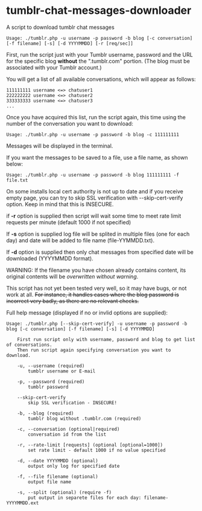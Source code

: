 # tumblr-chat-messages-downloader

A script to download tumblr chat messages
```
Usage: ./tumblr.php -u username -p password -b blog [-c conversation] [-f filename] [-s] [-d YYYYMMDD] [-r [req/sec]]
```
First, run the script just with your Tumblr username, password and the URL for the specific blog **without** the ".tumblr.com" portion. (The blog must be associated with your Tumblr account.)

You will get a list of all available conversations, which will appear as follows:

```
111111111 username <=> chatuser1
222222222 username <=> chatuser2
333333333 username <=> chatuser3
...
```

Once you have acquired this list, run the script again, this time using the number of the conversation you want to download: 
```
Usage: ./tumblr.php -u username -p password -b blog -c 111111111
```
Messages will be displayed in the terminal. 

If you want the messages to be saved to a file, use a file name, as shown below:
```
Usage: ./tumblr.php -u username -p password -b blog 111111111 -f file.txt
```
On some installs local cert authority is not up to date and if you receive empty page, you can try to skip SSL verification with --skip-cert-verify option. Keep in mind that this is INSECURE.

if **-r** option is supplied then script will wait some time to meet rate limit requests per minute (default 1000 if not specified)

If **-s** option is supplied log file will be splited in multiple files (one for each day) and date will be added to file name (file-YYMMDD.txt).

If **-d** option is supplied then only chat messages from specified date will be downloaded (YYYYMMDD format).

WARNING: If the filename you have chosen already contains content, its original contents will be *overwritten without warning*.

This script has not yet been tested very well, so it may have bugs, or not work at all. ~~For instance, it handles cases where the blog password is incorrect very badly, as there are no relevant checks.~~

Full help message (displayed if no or invlid options are supplied):
````
Usage: ./tumblr.php [--skip-cert-verify] -u username -p password -b blog [-c conversation] [-f filename] [-s] [-d YYYYMMDD]

	First run script only with username, password and blog to get list of conversations.
	Then run script again specifying conversation you want to download.

	-u, --username (required)
		tumblr username or E-mail

	-p, --password (required)
		tumblr password

	--skip-cert-verify
		skip SSL verification - INSECURE!

	-b, --blog (required)
		tumblr blog without .tumblr.com (required)

	-c, --conversation (optional|required)
		conversation id from the list

	-r, --rate-limit [requests] (optional [optional=1000])
		set rate limit - default 1000 if no value specified

	-d, --date YYYYMMDD (optional)
		output only log for specified date

	-f, --file filename (optional)
		output file name

	-s, --split (optional) (require -f)
		put output in separete files for each day: filename-YYYYMMDD.ext
````

